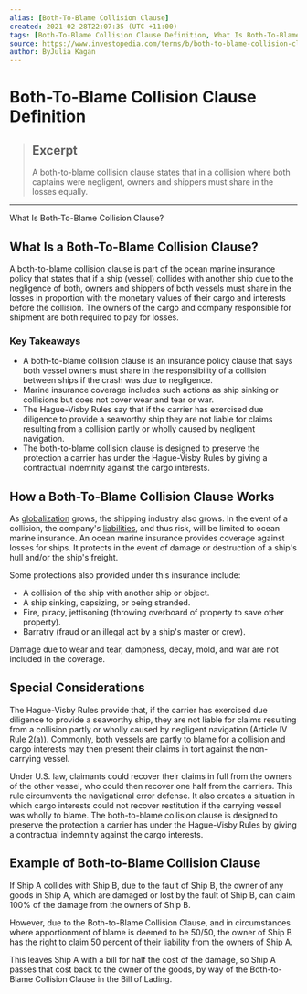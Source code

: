 ```yaml
---
alias: [Both-To-Blame Collision Clause]
created: 2021-02-28T22:07:35 (UTC +11:00)
tags: [Both-To-Blame Collision Clause Definition, What Is Both-To-Blame Collision Clause?]
source: https://www.investopedia.com/terms/b/both-to-blame-collision-clause.asp
author: ByJulia Kagan
---
```


# Both-To-Blame Collision Clause Definition

> ## Excerpt
> A both-to-blame collision clause states that in a collision where both captains were negligent, owners and shippers must share in the losses equally.

---

What Is Both-To-Blame Collision Clause?
## What Is a Both-To-Blame Collision Clause?

A both-to-blame collision clause is part of the ocean marine insurance policy that states that if a ship (vessel) collides with another ship due to the negligence of both, owners and shippers of both vessels must share in the losses in proportion with the monetary values of their cargo and interests before the collision. The owners of the cargo and company responsible for shipment are both required to pay for losses.

### Key Takeaways

-   A both-to-blame collision clause is an insurance policy clause that says both vessel owners must share in the responsibility of a collision between ships if the crash was due to negligence.
-   Marine insurance coverage includes such actions as ship sinking or collisions but does not cover wear and tear or war.
-   The Hague-Visby Rules say that if the carrier has exercised due diligence to provide a seaworthy ship they are not liable for claims resulting from a collision partly or wholly caused by negligent navigation.
-   The both-to-blame collision clause is designed to preserve the protection a carrier has under the Hague-Visby Rules by giving a contractual indemnity against the cargo interests.

## How a Both-To-Blame Collision Clause Works

As [globalization](https://www.investopedia.com/terms/g/globalization.asp) grows, the shipping industry also grows. In the event of a collision, the company's [liabilities](https://www.investopedia.com/terms/l/liability.asp), and thus risk, will be limited to ocean marine insurance. An ocean marine insurance provides coverage against losses for ships. It protects in the event of damage or destruction of a ship's hull and/or the ship's freight.

Some protections also provided under this insurance include:

-   A collision of the ship with another ship or object.
-   A ship sinking, capsizing, or being stranded.
-   Fire, piracy, jettisoning (throwing overboard of property to save other property).
-   Barratry (fraud or an illegal act by a ship's master or crew).

Damage due to wear and tear, dampness, decay, mold, and war are not included in the coverage.

## Special Considerations

The Hague-Visby Rules provide that, if the carrier has exercised due diligence to provide a seaworthy ship, they are not liable for claims resulting from a collision partly or wholly caused by negligent navigation (Article IV Rule 2(a)). Commonly, both vessels are partly to blame for a collision and cargo interests may then present their claims in tort against the non-carrying vessel.

Under U.S. law, claimants could recover their claims in full from the owners of the other vessel, who could then recover one half from the carriers. This rule circumvents the navigational error defense. It also creates a situation in which cargo interests could not recover restitution if the carrying vessel was wholly to blame. The both-to-blame collision clause is designed to preserve the protection a carrier has under the Hague-Visby Rules by giving a contractual indemnity against the cargo interests.

## Example of Both-to-Blame Collision Clause

If Ship A collides with Ship B, due to the fault of Ship B, the owner of any goods in Ship A, which are damaged or lost by the fault of Ship B, can claim 100% of the damage from the owners of Ship B. 

However, due to the Both-to-Blame Collision Clause, and in circumstances where apportionment of blame is deemed to be 50/50, the owner of Ship B has the right to claim 50 percent of their liability from the owners of Ship A. 

This leaves Ship A with a bill for half the cost of the damage, so Ship A passes that cost back to the owner of the goods, by way of the Both-to-Blame Collision Clause in the Bill of Lading.
